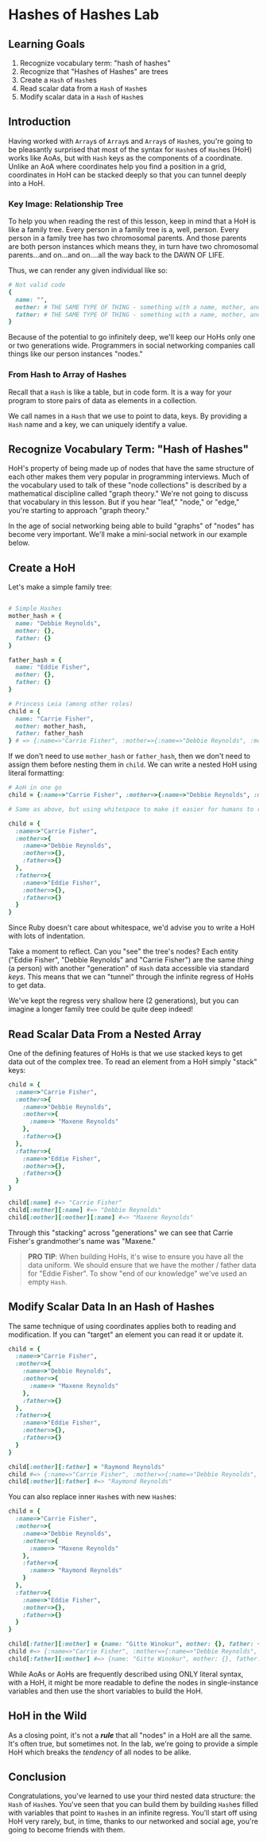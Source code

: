 # Hashes of Hashes Lab

## Learning Goals

1. Recognize vocabulary term: "hash of hashes"
2. Recognize that "Hashes of Hashes" are trees
3. Create a `Hash` of `Hash`es
4. Read scalar data from a `Hash` of `Hash`es
5. Modify scalar data in a `Hash` of `Hash`es

## Introduction

Having worked with `Array`s of `Array`s and `Array`s of `Hash`es, you're going
to be pleasantly surprised that most of the syntax for `Hash`es of `Hash`es
(HoH) works like AoAs, but with `Hash` keys as the components of a coordinate.
Unlike an AoA where coordinates help you find a position in a grid, coordinates
in HoH can be stacked deeply so that you can tunnel deeply into a HoH.

### Key Image: Relationship Tree

To help you when reading the rest of this lesson, keep in mind that a HoH is
like a family tree. Every person in a family tree is a, well, person. Every
person in a family tree has two chromosomal parents. And those parents are both
person instances which means they, in turn have two chromosomal parents...and
on...and on....all the way back to the DAWN OF LIFE.

Thus, we can render any given individual like so:

```ruby
# Not valid code
{
  name: "",
  mother: # THE SAME TYPE OF THING - something with a name, mother, and father key,
  father: # THE SAME TYPE OF THING - something with a name, mother, and father key
}
```

Because of the potential to go infinitely deep, we'll keep our HoHs only one or
two generations wide. Programmers in social networking companies call things
like our person instances "nodes."

### From Hash to Array of Hashes

Recall that a `Hash` is like a table, but in code form. It is a way for your
program to store pairs of data as elements in a collection.

We call names in a `Hash` that we use to point to data, keys. By providing a `Hash`
name and a key, we can uniquely identify a value.

## Recognize Vocabulary Term: "Hash of Hashes"

HoH's property of being made up of nodes that have the same structure of each
other makes them very popular in programming interviews. Much of the vocabulary
used to talk of these "node collections" is described by a mathematical
discipline called "graph theory." We're not going to discuss that vocabulary in
this lesson. But if you hear "leaf," "node," or "edge," you're starting to
approach "graph theory."

In the age of social networking being able to build "graphs" of "nodes" has
become very important. We'll make a mini-social network in our example below.

## Create a HoH

Let's make a simple family tree:

```ruby

# Simple Hashes
mother_hash = {
  name: "Debbie Reynolds",
  mother: {},
  father: {}
}

father_hash = {
  name: "Eddie Fisher",
  mother: {},
  father: {}
}

# Princess Leia (among other roles)
child = {
  name: "Carrie Fisher",
  mother: mother_hash,
  father: father_hash
} # => {:name=>"Carrie Fisher", :mother=>{:name=>"Debbie Reynolds", :mother=>{}, :father=>{}}, :father=>{:name=>"Eddie Fisher", :mother=>{}, :father=>{}}}
```

If we don't need to use `mother_hash` or `father_hash`, then we don't need to
assign them before nesting them in `child`.  We can write a nested HoH using
literal formatting:

```ruby
# AoH in one go
child = {:name=>"Carrie Fisher", :mother=>{:name=>"Debbie Reynolds", :mother=>{}, :father=>{}}, :father=>{:name=>"Eddie Fisher", :mother=>{}, :father=>{}}}

# Same as above, but using whitespace to make it easier for humans to read

child = {
  :name=>"Carrie Fisher",
  :mother=>{
    :name=>"Debbie Reynolds",
    :mother=>{},
    :father=>{}
  },
  :father=>{
    :name=>"Eddie Fisher",
    :mother=>{},
    :father=>{}
  }
}

```

Since Ruby doesn't care about whitespace, we'd advise you to write a HoH with
lots of indentation.

Take a moment to reflect. Can you "see" the tree's nodes? Each entity ("Eddie
Fisher", "Debbie Reynolds" and "Carrie Fisher") are the same _thing_ (a person)
with another "generation" of `Hash` data accessible via standard _keys_. This
means that we can "tunnel" through the infinite regress of HoHs to get data.

We've kept the regress very shallow here (2 generations), but you can imagine a
longer family tree could be quite deep indeed!

## Read Scalar Data From a Nested Array

One of the defining features of HoHs is that we use stacked keys to get data
out of the complex tree.  To read an element from a HoH simply "stack" keys:

```ruby
child = {
  :name=>"Carrie Fisher",
  :mother=>{
    :name=>"Debbie Reynolds",
    :mother=>{
      :name=> "Maxene Reynolds"
    },
    :father=>{}
  },
  :father=>{
    :name=>"Eddie Fisher",
    :mother=>{},
    :father=>{}
  }
}

child[:name] #=> "Carrie Fisher"
child[:mother][:name] #=> "Debbie Reynolds"
child[:mother][:mother][:name] #=> "Maxene Reynolds"
```

Through this "stacking" across "generations" we can see that Carrie Fisher's
grandmother's name was "Maxene."

> **PRO TIP**: When building HoHs, it's wise to ensure you have all the data
> uniform. We should ensure that we have the mother / father data for "Eddie
> Fisher". To show "end of our knowledge" we've used an empty `Hash`.

## Modify Scalar Data In an Hash of Hashes

The same technique of using coordinates applies both to reading and
modification. If you can "target" an element you can read it or update it.

```ruby
child = {
  :name=>"Carrie Fisher",
  :mother=>{
    :name=>"Debbie Reynolds",
    :mother=>{
      :name=> "Maxene Reynolds"
    },
    :father=>{}
  },
  :father=>{
    :name=>"Eddie Fisher",
    :mother=>{},
    :father=>{}
  }
}

child[:mother][:father] = "Raymond Reynolds"
child #=> {:name=>"Carrie Fisher", :mother=>{:name=>"Debbie Reynolds", :mother=>{:name=>"Maxene Reynolds"}, :father=>"Raymond Reynolds"}, :father=>{:name=>"Eddie Fisher", :mother=>{}, :father=>{}}}
child[:mother][:father] #=> "Raymond Reynolds"
```

You can also replace inner `Hash`es with new `Hash`es:

```ruby
child = {
  :name=>"Carrie Fisher",
  :mother=>{
    :name=>"Debbie Reynolds",
    :mother=>{
      :name=> "Maxene Reynolds"
    },
    :father=>{
      :name=> "Raymond Reynolds"
    }
  },
  :father=>{
    :name=>"Eddie Fisher",
    :mother=>{},
    :father=>{}
  }
}

child[:father][:mother] = {name: "Gitte Winokur", mother: {}, father: {}}
child #=> {:name=>"Carrie Fisher", :mother=>{:name=>"Debbie Reynolds", :mother=>{:name=>"Maxene Reynolds"}, :father=>{:name=>"Raymond Reynolds"}}, :father=>{:name=>"Eddie Fisher", :mother=>{:name=>"Gitte Winokur", :mother=>{}, :father=>{}}, :father=>{}}}
child[:father][:mother] #=> {name: "Gitte Winokur", mother: {}, father: {}}
```

While AoAs or AoHs are frequently described using ONLY literal syntax, with a
HoH, it might be more readable to define the nodes in single-instance variables
and then use the short variables to build the HoH.

## HoH in the Wild

As a closing point, it's not a ***rule*** that all "nodes" in a HoH are all the
same. It's often true, but sometimes not. In the lab, we're going to provide
a simple HoH which breaks the _tendency_ of all nodes to be alike.

## Conclusion

Congratulations, you've learned to use your third nested data structure: the
`Hash` of `Hash`es. You've seen that you can build them by building `Hash`es
filled with variables that point to `Hash`es in an infinite regress. You'll
start off using HoH very rarely, but, in time, thanks to our networked and
social age, you're going to become friends with them.

